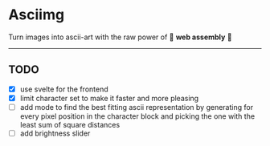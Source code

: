 # Asciimg

Turn images into ascii-art with the raw power of :punch: **web assembly** :punch:

---

## TODO
- [x] use svelte for the frontend
- [x] limit character set to make it faster and more pleasing
- [ ] add mode to find the best fitting ascii representation by generating for every pixel position in the character block and picking the one with the least sum of square distances
- [ ] add brightness slider
